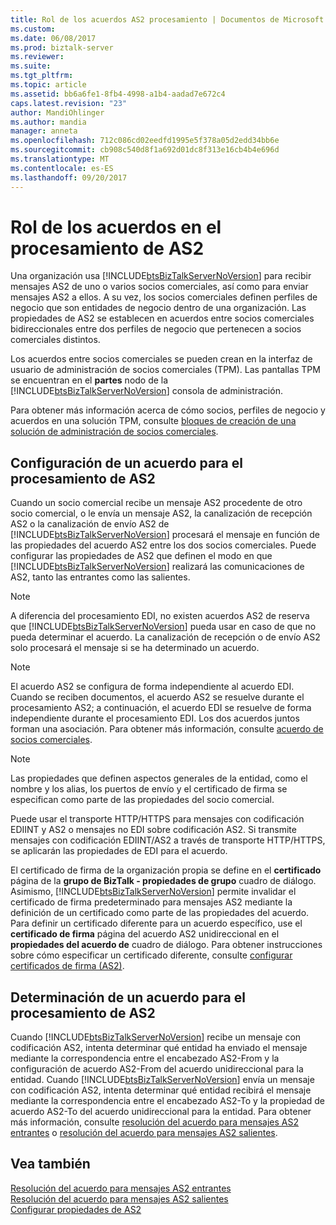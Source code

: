 ```yaml
---
title: Rol de los acuerdos AS2 procesamiento | Documentos de Microsoft
ms.custom: 
ms.date: 06/08/2017
ms.prod: biztalk-server
ms.reviewer: 
ms.suite: 
ms.tgt_pltfrm: 
ms.topic: article
ms.assetid: bb6a6fe1-8fb4-4998-a1b4-aadad7e672c4
caps.latest.revision: "23"
author: MandiOhlinger
ms.author: mandia
manager: anneta
ms.openlocfilehash: 712c086cd02eedfd1995e5f378a05d2edd34bb6e
ms.sourcegitcommit: cb908c540d8f1a692d01dc8f313e16cb4b4e696d
ms.translationtype: MT
ms.contentlocale: es-ES
ms.lasthandoff: 09/20/2017
---
```

# <a name="the-role-of-agreements-in-as2-processing"></a>Rol de los acuerdos en el procesamiento de AS2
Una organización usa [!INCLUDE[btsBizTalkServerNoVersion](../includes/btsbiztalkservernoversion-md.md)] para recibir mensajes AS2 de uno o varios socios comerciales, así como para enviar mensajes AS2 a ellos. A su vez, los socios comerciales definen perfiles de negocio que son entidades de negocio dentro de una organización. Las propiedades de AS2 se establecen en acuerdos entre socios comerciales bidireccionales entre dos perfiles de negocio que pertenecen a socios comerciales distintos.  
  
 Los acuerdos entre socios comerciales se pueden crean en la interfaz de usuario de administración de socios comerciales (TPM). Las pantallas TPM se encuentran en el **partes** nodo de la [!INCLUDE[btsBizTalkServerNoVersion](../includes/btsbiztalkservernoversion-md.md)] consola de administración.  
  
 Para obtener más información acerca de cómo socios, perfiles de negocio y acuerdos en una solución TPM, consulte [bloques de creación de una solución de administración de socios comerciales](../core/building-blocks-of-a-trading-partner-management-solution.md).  
  
## <a name="configuring-an-agreement-for-as2-processing"></a>Configuración de un acuerdo para el procesamiento de AS2  
 Cuando un socio comercial recibe un mensaje AS2 procedente de otro socio comercial, o le envía un mensaje AS2, la canalización de recepción AS2 o la canalización de envío AS2 de [!INCLUDE[btsBizTalkServerNoVersion](../includes/btsbiztalkservernoversion-md.md)] procesará el mensaje en función de las propiedades del acuerdo AS2 entre los dos socios comerciales. Puede configurar las propiedades de AS2 que definen el modo en que [!INCLUDE[btsBizTalkServerNoVersion](../includes/btsbiztalkservernoversion-md.md)] realizará las comunicaciones de AS2, tanto las entrantes como las salientes.  
  
> [!NOTE]
>  A diferencia del procesamiento EDI, no existen acuerdos AS2 de reserva que [!INCLUDE[btsBizTalkServerNoVersion](../includes/btsbiztalkservernoversion-md.md)] pueda usar en caso de que no pueda determinar el acuerdo. La canalización de recepción o de envío AS2 solo procesará el mensaje si se ha determinado un acuerdo.  
  
> [!NOTE]
>  El acuerdo AS2 se configura de forma independiente al acuerdo EDI. Cuando se reciben documentos, el acuerdo AS2 se resuelve durante el procesamiento AS2; a continuación, el acuerdo EDI se resuelve de forma independiente durante el procesamiento EDI. Los dos acuerdos juntos forman una asociación. Para obtener más información, consulte [acuerdo de socios comerciales](../core/trading-partner-agreement.md).  
  
> [!NOTE]
>  Las propiedades que definen aspectos generales de la entidad, como el nombre y los alias, los puertos de envío y el certificado de firma se especifican como parte de las propiedades del socio comercial.  
  
 Puede usar el transporte HTTP/HTTPS para mensajes con codificación EDIINT y AS2 o mensajes no EDI sobre codificación AS2. Si transmite mensajes con codificación EDIINT/AS2 a través de transporte HTTP/HTTPS, se aplicarán las propiedades de EDI para el acuerdo.  
  
 El certificado de firma de la organización propia se define en el **certificado** página de la **grupo de BizTalk - propiedades de grupo** cuadro de diálogo. Asimismo, [!INCLUDE[btsBizTalkServerNoVersion](../includes/btsbiztalkservernoversion-md.md)] permite invalidar el certificado de firma predeterminado para mensajes AS2 mediante la definición de un certificado como parte de las propiedades del acuerdo.  Para definir un certificado diferente para un acuerdo específico, use el **certificado de firma** página del acuerdo AS2 unidireccional en el **propiedades del acuerdo de** cuadro de diálogo. Para obtener instrucciones sobre cómo especificar un certificado diferente, consulte [configurar certificados de firma (AS2)](../core/configuring-signature-certificates-as2.md).  
  
## <a name="determining-an-agreement-for-as2-processing"></a>Determinación de un acuerdo para el procesamiento de AS2  
 Cuando [!INCLUDE[btsBizTalkServerNoVersion](../includes/btsbiztalkservernoversion-md.md)] recibe un mensaje con codificación AS2, intenta determinar qué entidad ha enviado el mensaje mediante la correspondencia entre el encabezado AS2-From y la configuración de acuerdo AS2-From del acuerdo unidireccional para la entidad. Cuando [!INCLUDE[btsBizTalkServerNoVersion](../includes/btsbiztalkservernoversion-md.md)] envía un mensaje con codificación AS2, intenta determinar qué entidad recibirá el mensaje mediante la correspondencia entre el encabezado AS2-To y la propiedad de acuerdo AS2-To del acuerdo unidireccional para la entidad. Para obtener más información, consulte [resolución del acuerdo para mensajes AS2 entrantes](../core/agreement-resolution-for-incoming-as2-messages.md) o [resolución del acuerdo para mensajes AS2 salientes](../core/agreement-resolution-for-outgoing-as2-messages.md).  
  
## <a name="see-also"></a>Vea también  
 [Resolución del acuerdo para mensajes AS2 entrantes](../core/agreement-resolution-for-incoming-as2-messages.md)   
 [Resolución del acuerdo para mensajes AS2 salientes](../core/agreement-resolution-for-outgoing-as2-messages.md)   
 [Configurar propiedades de AS2](../core/configuring-as2-properties.md)